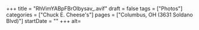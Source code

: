 +++
title = "RhVimYABpFBrOlbysav_.avif"
draft = false
tags = ["Photos"]
categories = ["Chuck E. Cheese's"]
pages = ["Columbus, OH (3631 Soldano Blvd)"]
startDate = ""
+++
alt=
